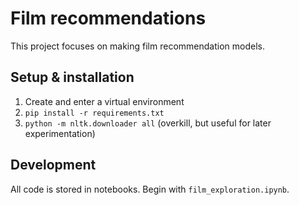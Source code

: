 # Film recommendations

This project focuses on making film recommendation models.

## Setup & installation

1. Create and enter a virtual environment
2. `pip install -r requirements.txt`
3. `python -m nltk.downloader all` (overkill, but useful for later experimentation) 

## Development

All code is stored in notebooks. Begin with `film_exploration.ipynb`.
